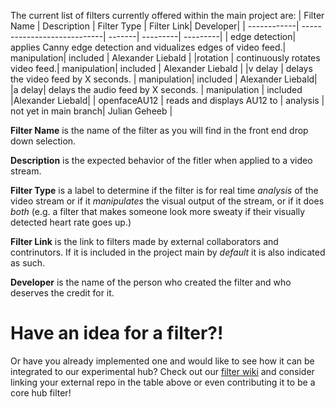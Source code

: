 The current list of filters currently offered within the main project are: 
| Filter Name | Description | Filter Type | Filter Link| Developer|
| ------------| ----------------------------| -------| ---------| ---------|
| edge detection| applies Canny edge detection and vidualizes edges of video feed.| manipulation| included | Alexander Liebald |
|rotation | continuously rotates video feed.| manipulation| included | Alexander Liebald | 
|v delay | delays the video feed by X seconds. | manipulation| included | Alexander Liebald|
|a delay| delays the audio feed by X seconds. | manipulation | included |Alexander Liebald|
| openfaceAU12 | reads and displays AU12 to  | analysis | not yet in main branch| Julian Geheeb |


**Filter Name** is the name of the filter as you will find in the front end drop down selection. 

**Description** is the expected behavior of the fitler when applied to a video stream. 

**Filter Type** is a label to determine if the filter is for real time *analysis* of the video stream or if it *manipulates* the visual output of the stream, or if it does *both* (e.g. a filter that makes someone look more sweaty if their visually detected heart rate goes up.)

**Filter Link** is the link to filters made by external collaborators and contrinutors. If it is included in the project main by *default* it is also indicated as such. 

**Developer** is the name of the person who created the filter and who deserves the credit for it. 


# Have an idea for a filter?! 

 Or have you already implemented one and would like to see how it can be integrated to our experimental hub? Check out our [filter wiki](https://github.com/TUMFARSynchrony/experimental-hub/wiki/Filters) and consider linking your external repo in the table above or even contributing it to be a core hub filter!



